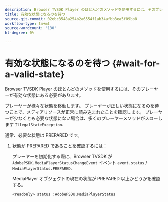 ```yaml
---
description: Browser TVSDK Player のほとんどのメソッドを使用するには、そのプレーヤーが有効な状態にある必要があります。
title: 有効な状態になるのを待つ
source-git-commit: 02ebc3548a254b2a6554f1ab34afbb3ea5f09bb8
workflow-type: tm+mt
source-wordcount: '130'
ht-degree: 0%

---
```


# 有効な状態になるのを待つ {#wait-for-a-valid-state}

Browser TVSDK Player のほとんどのメソッドを使用するには、そのプレーヤーが有効な状態にある必要があります。

プレーヤーが様々な状態を移動します。 プレーヤーが正しい状態になるのを待つことで、メディアリソースが正常に読み込まれたことを確認します。 プレーヤーが少なくとも必要な状態にない場合は、多くのプレーヤーメソッドがスローします `IllegalStateException`.

通常、必要な状態は PREPARED です。

1. 状態が PREPARED であることを確認するには：

   プレーヤーを初期化する際に、Browser TVSDK が `AdobePSDK.MediaPlayerStatusChangeEvent` イベント `event.status` / `MediaPlayerStatus.PREPARED`.

   MediaPlayer オブジェクトの現在の状態が PREPARED 以上かどうかを確認する。

   ```
   <readonly> status :AdobePSDK.MediaPlayerStatus
   ```
